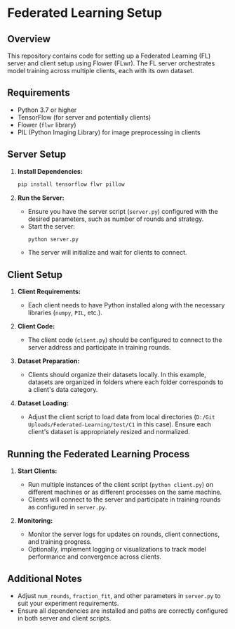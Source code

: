 # Federated Learning Setup 
## Overview
This repository contains code for setting up a Federated Learning (FL) server and client setup using Flower (FLwr). The FL server orchestrates model training across multiple clients, each with its own dataset.

## Requirements
- Python 3.7 or higher
- TensorFlow (for server and potentially clients)
- Flower (`flwr` library)
- PIL (Python Imaging Library) for image preprocessing in clients

## Server Setup
1. **Install Dependencies:**
   ```bash
   pip install tensorflow flwr pillow
   ```

2. **Run the Server:**
   - Ensure you have the server script (`server.py`) configured with the desired parameters, such as number of rounds and strategy.
   - Start the server:
     ```bash
     python server.py
     ```
   - The server will initialize and wait for clients to connect.

## Client Setup
1. **Client Requirements:**
   - Each client needs to have Python installed along with the necessary libraries (`numpy`, `PIL`, etc.).

2. **Client Code:**
   - The client code (`client.py`) should be configured to connect to the server address and participate in training rounds.

3. **Dataset Preparation:**
   - Clients should organize their datasets locally. In this example, datasets are organized in folders where each folder corresponds to a client's data category.

4. **Dataset Loading:**
   - Adjust the client script to load data from local directories (`D:/Git Uploads/Federated-Learning/test/C1` in this case). Ensure each client's dataset is appropriately resized and normalized.

## Running the Federated Learning Process
1. **Start Clients:**
   - Run multiple instances of the client script (`python client.py`) on different machines or as different processes on the same machine.
   - Clients will connect to the server and participate in training rounds as configured in `server.py`.

2. **Monitoring:**
   - Monitor the server logs for updates on rounds, client connections, and training progress.
   - Optionally, implement logging or visualizations to track model performance and convergence across clients.

## Additional Notes
- Adjust `num_rounds`, `fraction_fit`, and other parameters in `server.py` to suit your experiment requirements.
- Ensure all dependencies are installed and paths are correctly configured in both server and client scripts.
